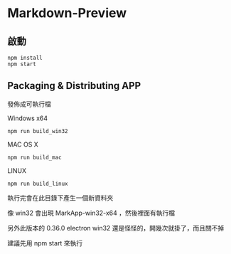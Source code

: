 # Markdown-Preview


## 啟動
```
npm install
npm start
```

## Packaging & Distributing APP

發佈成可執行檔

Windows  x64
```
npm run build_win32
```


MAC OS X
```
npm run build_mac
```

LINUX
```
npm run build_linux
```

執行完會在此目錄下產生一個新資料夾

像 win32 會出現 MarkApp-win32-x64 ，然後裡面有執行檔

另外此版本的 0.36.0 electron win32 還是怪怪的，開幾次就掛了，而且關不掉

建議先用 npm start 來執行
